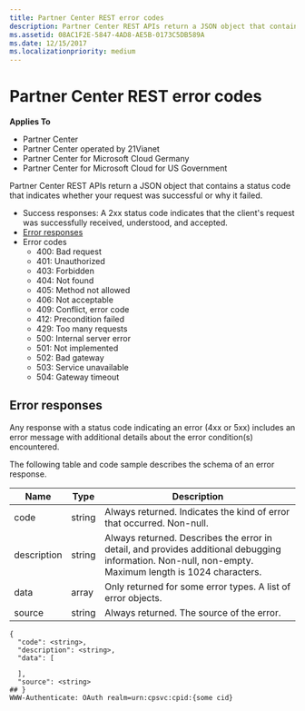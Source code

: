 ```yaml
---
title: Partner Center REST error codes
description: Partner Center REST APIs return a JSON object that contains a status code that indicates whether your request was successful or why it failed.
ms.assetid: 08AC1F2E-5847-4AD8-AE5B-0173C5DB589A
ms.date: 12/15/2017
ms.localizationpriority: medium
---
```


# Partner Center REST error codes


**Applies To**

- Partner Center
- Partner Center operated by 21Vianet
- Partner Center for Microsoft Cloud Germany
- Partner Center for Microsoft Cloud for US Government

Partner Center REST APIs return a JSON object that contains a status
code that indicates whether your request was successful or why it
failed.

- Success responses: A 2xx status code indicates that the client's
    request was successfully received, understood, and accepted.
- [Error responses](#pc_error_payload)
- Error codes
    - 400: Bad request
    - 401: Unauthorized
    - 403: Forbidden
    - 404: Not found
    - 405: Method not allowed
    - 406: Not acceptable
    - 409: Conflict, error code
    - 412: Precondition failed
    - 429: Too many requests
    - 500: Internal server error
    - 501: Not implemented
    - 502: Bad gateway
    - 503: Service unavailable
    - 504: Gateway timeout

## <span id="pc_error_payload"/><span id="PC_ERROR_PAYLOAD"/>Error responses


Any response with a status code indicating an error (4xx or 5xx)
includes an error message with additional details about the error
condition(s) encountered.

The following table and code sample describes the schema of an error
response.

| Name        | Type   | Description                                                                                                                                            |
|-------------|--------|--------------------------------------------------------------------------------------------------------------------------------------------------------|
| code        | string | Always returned. Indicates the kind of error that occurred. Non-null.                                                                                  |
| description | string | Always returned. Describes the error in detail, and provides additional debugging information. Non-null, non-empty. Maximum length is 1024 characters. |
| data        | array  | Only returned for some error types. A list of error objects.                                                                                           |
| source      | string | Always returned. The source of the error.                                                                                                              |

 

```
{
  "code": <string>,
  "description": <string>,
  "data": [

  ],
  "source": <string>
## }
WWW-Authenticate: OAuth realm=urn:cpsvc:cpid:{some cid}


